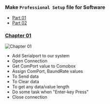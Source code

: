 ### Make `Professional Setup` file for Software
  - [ Part 01 ](https://www.youtube.com/watch?v=sjUcvU3GFC4&t=174s)
  - [ Part 02 ](https://www.youtube.com/watch?v=spacjduPMkE&t=146s)
  
### [ Chapter 01 ](https://github.com/denuwan-yasodhana/c-sharp/blob/main/Chapter_01/Form1.cs)
  
![Chapter 01](https://user-images.githubusercontent.com/110303643/200033129-4567b5fd-c028-41b3-9cf9-ac8628a35af2.PNG)

- Add Serialport to our system		
- Open Connection			
- Get ComPort value to Comobox		
- Assign ComPort, BaundRate values	 
- To Send data				
- To Clear data				
- To get any data/value length		
- Do some task when "Enter-key Press"	
- Close connection			




